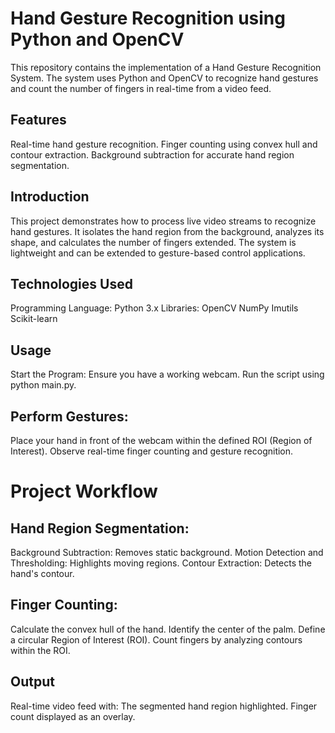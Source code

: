 # Hand Gesture Recognition using Python and OpenCV
This repository contains the implementation of a Hand Gesture Recognition System. The system uses Python and OpenCV to recognize hand gestures and count the number of fingers in real-time from a video feed.

## Features
Real-time hand gesture recognition.
Finger counting using convex hull and contour extraction.
Background subtraction for accurate hand region segmentation.

## Introduction
This project demonstrates how to process live video streams to recognize hand gestures. It isolates the hand region from the background, analyzes its shape, and calculates the number of fingers extended. The system is lightweight and can be extended to gesture-based control applications.

## Technologies Used
Programming Language: Python 3.x
Libraries:
OpenCV
NumPy
Imutils
Scikit-learn

## Usage
Start the Program:
Ensure you have a working webcam.
Run the script using python main.py.
## Perform Gestures:
Place your hand in front of the webcam within the defined ROI (Region of Interest).
Observe real-time finger counting and gesture recognition.

# Project Workflow

## Hand Region Segmentation:
Background Subtraction: Removes static background.
Motion Detection and Thresholding: Highlights moving regions.
Contour Extraction: Detects the hand's contour.

## Finger Counting:
Calculate the convex hull of the hand.
Identify the center of the palm.
Define a circular Region of Interest (ROI).
Count fingers by analyzing contours within the ROI.

## Output
Real-time video feed with:
The segmented hand region highlighted.
Finger count displayed as an overlay.
